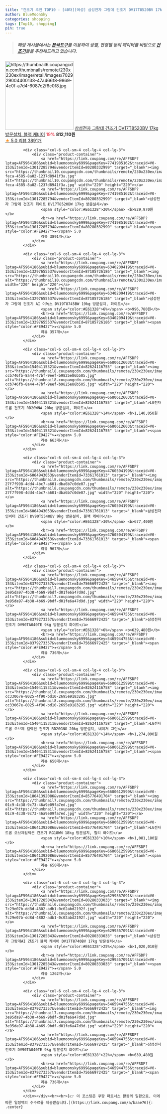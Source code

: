 ```yaml
---
title: "건조기 추천 TOP10 - [40대][여성] 삼성전자 그랑데 건조기 DV17T8520BV 17kg 방문설치, 블랙 케비어"
author: BlueMoonSky
categories: shopping
tags: [Top10, shopping]
pin: true
---
```


> ##### 해당 게시물에서는 [**분석도구**](https://itemscout.io/)를 이용하여 **성별**, **연령별** 등의 데이터를 바탕으로 [**건조기**](https://link.coupang.com/a/baae76)들을 추천해드리고 있습니다.
<div class="container"><div class="row">
            <div class="col-6 col-sm-4 col-lg-4 col-lg-3">
                <div class="product-container">
                    <a href="https://link.coupang.com/re/AFFSDP?lptag=AF5964186&subid=bluemoonsky6999&pageKey=7741985162&traceid=V0-153&itemId=3972008346&vendorItemId=71956362413" target="_blank"><img src="https://thumbnail6.coupangcdn.com/thumbnails/remote/230x230ex/image/retail/images/702929004400138-47a466f8-9869-4c0f-a7d4-6087c2f6c0f8.jpg" alt="https://thumbnail6.coupangcdn.com/thumbnails/remote/230x230ex/image/retail/images/702929004400138-47a466f8-9869-4c0f-a7d4-6087c2f6c0f8.jpg" width="220" height="220"></a>
                    <a href="https://link.coupang.com/re/AFFSDP?lptag=AF5964186&subid=bluemoonsky6999&pageKey=7741985162&traceid=V0-153&itemId=3972008346&vendorItemId=71956362413" target="_blank">삼성전자 그랑데 건조기 DV17T8520BV 17kg 방문설치, 블랙 케비어</a>
                    <span style="color:#E61328">19%</span> <b>812,110원</b>
                    <br><a href="https://link.coupang.com/re/AFFSDP?lptag=AF5964186&subid=bluemoonsky6999&pageKey=7741985162&traceid=V0-153&itemId=3972008346&vendorItemId=71956362413" target="_blank"><span style="color:#FE9427">★</span> 5.0
                    리뷰 3891개</a>
                </div>
            </div>
            
            <div class="col-6 col-sm-4 col-lg-4 col-lg-3">
                <div class="product-container">
                    <a href="https://link.coupang.com/re/AFFSDP?lptag=AF5964186&subid=bluemoonsky6999&pageKey=7741985162&traceid=V0-153&itemId=13017285794&vendorItemId=80280332999" target="_blank"><img src="https://thumbnail10.coupangcdn.com/thumbnails/remote/230x230ex/image/retail/images/2022/01/20/17/0/acb18426-feca-4585-8a02-1237d8941f3a.jpg" alt="https://thumbnail10.coupangcdn.com/thumbnails/remote/230x230ex/image/retail/images/2022/01/20/17/0/acb18426-feca-4585-8a02-1237d8941f3a.jpg" width="220" height="220"></a>
                    <a href="https://link.coupang.com/re/AFFSDP?lptag=AF5964186&subid=bluemoonsky6999&pageKey=7741985162&traceid=V0-153&itemId=13017285794&vendorItemId=80280332999" target="_blank">삼성전자 그랑데 건조기 화이트 DV17T8520BW 17kg 방문설치</a>
                    <span style="color:#E61328">20%</span> <b>829,970원</b>
                    <br><a href="https://link.coupang.com/re/AFFSDP?lptag=AF5964186&subid=bluemoonsky6999&pageKey=7741985162&traceid=V0-153&itemId=13017285794&vendorItemId=80280332999" target="_blank"><span style="color:#FE9427">★</span> 5.0
                    리뷰 3891개</a>
                </div>
            </div>
            
            <div class="col-6 col-sm-4 col-lg-4 col-lg-3">
                <div class="product-container">
                    <a href="https://link.coupang.com/re/AFFSDP?lptag=AF5964186&subid=bluemoonsky6999&pageKey=6340209419&traceid=V0-153&itemId=13297655537&vendorItemId=87185726186" target="_blank"><img src="https://thumbnail10.coupangcdn.com/thumbnails/remote/230x230ex/image/vendor_inventory/76ee/79304d6a6d88cc741e61349750d9e506b2ce1cbfb94acdac695684e96175.jpg" alt="https://thumbnail10.coupangcdn.com/thumbnails/remote/230x230ex/image/vendor_inventory/76ee/79304d6a6d88cc741e61349750d9e506b2ce1cbfb94acdac695684e96175.jpg" width="220" height="220"></a>
                    <a href="https://link.coupang.com/re/AFFSDP?lptag=AF5964186&subid=bluemoonsky6999&pageKey=6340209419&traceid=V0-153&itemId=13297655537&vendorItemId=87185726186" target="_blank">삼성전자 그랑데 건조기 AI 이녹스 DV19T8745BW 19kg 방문설치, 화이트</a>
                    <span style="color:#E61328">6%</span> <b>996,780원</b>
                    <br><a href="https://link.coupang.com/re/AFFSDP?lptag=AF5964186&subid=bluemoonsky6999&pageKey=6340209419&traceid=V0-153&itemId=13297655537&vendorItemId=87185726186" target="_blank"><span style="color:#FE9427">★</span> 5.0
                    리뷰 357개</a>
                </div>
            </div>
            
            <div class="col-6 col-sm-4 col-lg-4 col-lg-3">
                <div class="product-container">
                    <a href="https://link.coupang.com/re/AFFSDP?lptag=AF5964186&subid=bluemoonsky6999&pageKey=6680612603&traceid=V0-153&itemId=15404115321&vendorItemId=82624116755" target="_blank"><img src="https://thumbnail8.coupangcdn.com/thumbnails/remote/230x230ex/image/retail/images/1300659185608207-ccb746fb-8a44-47bf-9eef-b9825e86b505.jpg" alt="https://thumbnail8.coupangcdn.com/thumbnails/remote/230x230ex/image/retail/images/1300659185608207-ccb746fb-8a44-47bf-9eef-b9825e86b505.jpg" width="220" height="220"></a>
                    <a href="https://link.coupang.com/re/AFFSDP?lptag=AF5964186&subid=bluemoonsky6999&pageKey=6680612603&traceid=V0-153&itemId=15404115321&vendorItemId=82624116755" target="_blank">LG전자 트롬 건조기 RD20WNA 20kg 방문설치, 화이트</a>
                    <span style="color:#E61328">14%</span> <b>1,140,050원</b>
                    <br><a href="https://link.coupang.com/re/AFFSDP?lptag=AF5964186&subid=bluemoonsky6999&pageKey=6680612603&traceid=V0-153&itemId=15404115321&vendorItemId=82624116755" target="_blank"><span style="color:#FE9427">★</span> 5.0
                    리뷰 663개</a>
                </div>
            </div>
            
            <div class="col-6 col-sm-4 col-lg-4 col-lg-3">
                <div class="product-container">
                    <a href="https://link.coupang.com/re/AFFSDP?lptag=AF5964186&subid=bluemoonsky6999&pageKey=4760504199&traceid=V0-153&itemId=6064943053&vendorItemId=73361761013" target="_blank"><img src="https://thumbnail8.coupangcdn.com/thumbnails/remote/230x230ex/image/retail/images/1754227794364389-27f7f998-4dd4-4bc7-a601-dba6b7c0de07.jpg" alt="https://thumbnail8.coupangcdn.com/thumbnails/remote/230x230ex/image/retail/images/1754227794364389-27f7f998-4dd4-4bc7-a601-dba6b7c0de07.jpg" width="220" height="220"></a>
                    <a href="https://link.coupang.com/re/AFFSDP?lptag=AF5964186&subid=bluemoonsky6999&pageKey=4760504199&traceid=V0-153&itemId=6064943053&vendorItemId=73361761013" target="_blank">삼성전자 인버터 건조기 DV90T5540BV 9kg 방문설치, 블랙 케비어</a>
                    <span style="color:#E61328">30%</span> <b>677,400원</b>
                    <br><a href="https://link.coupang.com/re/AFFSDP?lptag=AF5964186&subid=bluemoonsky6999&pageKey=4760504199&traceid=V0-153&itemId=6064943053&vendorItemId=73361761013" target="_blank"><span style="color:#FE9427">★</span> 5.0
                    리뷰 967개</a>
                </div>
            </div>
            
            <div class="col-6 col-sm-4 col-lg-4 col-lg-3">
                <div class="product-container">
                    <a href="https://link.coupang.com/re/AFFSDP?lptag=AF5964186&subid=bluemoonsky6999&pageKey=5465944755&traceid=V0-153&itemId=8379273357&vendorItemId=75666972425" target="_blank"><img src="https://thumbnail7.coupangcdn.com/thumbnails/remote/230x230ex/image/retail/images/1315978769845560-3e95da97-4b38-4b69-9bdf-d01fe6a47d9d.jpg" alt="https://thumbnail7.coupangcdn.com/thumbnails/remote/230x230ex/image/retail/images/1315978769845560-3e95da97-4b38-4b69-9bdf-d01fe6a47d9d.jpg" width="220" height="220"></a>
                    <a href="https://link.coupang.com/re/AFFSDP?lptag=AF5964186&subid=bluemoonsky6999&pageKey=5465944755&traceid=V0-153&itemId=8379273357&vendorItemId=75666972425" target="_blank">삼성전자 건조기 DV90TA040TE 9kg 방문설치 화이트</a>
                    <span style="color:#E61328">6%</span> <b>639,480원</b>
                    <br><a href="https://link.coupang.com/re/AFFSDP?lptag=AF5964186&subid=bluemoonsky6999&pageKey=5465944755&traceid=V0-153&itemId=8379273357&vendorItemId=75666972425" target="_blank"><span style="color:#FE9427">★</span> 5.0
                    리뷰 736개</a>
                </div>
            </div>
            
            <div class="col-6 col-sm-4 col-lg-4 col-lg-3">
                <div class="product-container">
                    <a href="https://link.coupang.com/re/AFFSDP?lptag=AF5964186&subid=bluemoonsky6999&pageKey=6680612599&traceid=V0-153&itemId=15404115311&vendorItemId=82624116758" target="_blank"><img src="https://thumbnail8.coupangcdn.com/thumbnails/remote/230x230ex/image/retail/images/4872057693868543-cc33067e-8025-4f90-bd10-2695e9183295.jpg" alt="https://thumbnail8.coupangcdn.com/thumbnails/remote/230x230ex/image/retail/images/4872057693868543-cc33067e-8025-4f90-bd10-2695e9183295.jpg" width="220" height="220"></a>
                    <a href="https://link.coupang.com/re/AFFSDP?lptag=AF5964186&subid=bluemoonsky6999&pageKey=6680612599&traceid=V0-153&itemId=15404115311&vendorItemId=82624116758" target="_blank">LG전자 트롬 오브제 컬렉션 건조기 RD20GNG 20kg 방문설치, 네이처 그린</a>
                    <span style="color:#E61328">14%</span> <b>1,274,890원</b>
                    <br><a href="https://link.coupang.com/re/AFFSDP?lptag=AF5964186&subid=bluemoonsky6999&pageKey=6680612599&traceid=V0-153&itemId=15404115311&vendorItemId=82624116758" target="_blank"><span style="color:#FE9427">★</span> 5.0
                    리뷰 650개</a>
                </div>
            </div>
            
            <div class="col-6 col-sm-4 col-lg-4 col-lg-3">
                <div class="product-container">
                    <a href="https://link.coupang.com/re/AFFSDP?lptag=AF5964186&subid=bluemoonsky6999&pageKey=6680612599&traceid=V0-153&itemId=18641392086&vendorItemId=85776491704" target="_blank"><img src="https://thumbnail7.coupangcdn.com/thumbnails/remote/230x230ex/image/retail/images/2023/04/25/12/7/7e55bb8b-01c9-4c38-9c73-46a9e09fa7ed.jpg" alt="https://thumbnail7.coupangcdn.com/thumbnails/remote/230x230ex/image/retail/images/2023/04/25/12/7/7e55bb8b-01c9-4c38-9c73-46a9e09fa7ed.jpg" width="220" height="220"></a>
                    <a href="https://link.coupang.com/re/AFFSDP?lptag=AF5964186&subid=bluemoonsky6999&pageKey=6680612599&traceid=V0-153&itemId=18641392086&vendorItemId=85776491704" target="_blank">LG전자 트롬 오브제컬렉션 건조기 RG18WN 18kg 방문설치, 릴리 화이트</a>
                    <span style="color:#E61328">10%</span> <b>1,081,180원</b>
                    <br><a href="https://link.coupang.com/re/AFFSDP?lptag=AF5964186&subid=bluemoonsky6999&pageKey=6680612599&traceid=V0-153&itemId=18641392086&vendorItemId=85776491704" target="_blank"><span style="color:#FE9427">★</span> 5.0
                    리뷰 650개</a>
                </div>
            </div>
            
            <div class="col-6 col-sm-4 col-lg-4 col-lg-3">
                <div class="product-container">
                    <a href="https://link.coupang.com/re/AFFSDP?lptag=AF5964186&subid=bluemoonsky6999&pageKey=6299367091&traceid=V0-153&itemId=13017285843&vendorItemId=80280333033" target="_blank"><img src="https://thumbnail6.coupangcdn.com/thumbnails/remote/230x230ex/image/retail/images/9450385495993079-7c29e07b-dd8d-4802-adb1-0c02abd2192f.jpg" alt="https://thumbnail6.coupangcdn.com/thumbnails/remote/230x230ex/image/retail/images/9450385495993079-7c29e07b-dd8d-4802-adb1-0c02abd2192f.jpg" width="220" height="220"></a>
                    <a href="https://link.coupang.com/re/AFFSDP?lptag=AF5964186&subid=bluemoonsky6999&pageKey=6299367091&traceid=V0-153&itemId=13017285843&vendorItemId=80280333033" target="_blank">삼성전자 그랑데AI 건조기 블랙 케비어 DV17T8740BV 17kg 방문설치</a>
                    <span style="color:#E61328">25%</span> <b>1,020,010원</b>
                    <br><a href="https://link.coupang.com/re/AFFSDP?lptag=AF5964186&subid=bluemoonsky6999&pageKey=6299367091&traceid=V0-153&itemId=13017285843&vendorItemId=80280333033" target="_blank"><span style="color:#FE9427">★</span> 5.0
                    리뷰 1262개</a>
                </div>
            </div>
            
            <div class="col-6 col-sm-4 col-lg-4 col-lg-3">
                <div class="product-container">
                    <a href="https://link.coupang.com/re/AFFSDP?lptag=AF5964186&subid=bluemoonsky6999&pageKey=5465944755&traceid=V0-153&itemId=8379273357&vendorItemId=75666972425" target="_blank"><img src="https://thumbnail7.coupangcdn.com/thumbnails/remote/230x230ex/image/retail/images/1315978769845560-3e95da97-4b38-4b69-9bdf-d01fe6a47d9d.jpg" alt="https://thumbnail7.coupangcdn.com/thumbnails/remote/230x230ex/image/retail/images/1315978769845560-3e95da97-4b38-4b69-9bdf-d01fe6a47d9d.jpg" width="220" height="220"></a>
                    <a href="https://link.coupang.com/re/AFFSDP?lptag=AF5964186&subid=bluemoonsky6999&pageKey=5465944755&traceid=V0-153&itemId=8379273357&vendorItemId=75666972425" target="_blank">삼성전자 건조기 DV90TA040TE 9kg 방문설치 화이트</a>
                    <span style="color:#E61328">22%</span> <b>639,480원</b>
                    <br><a href="https://link.coupang.com/re/AFFSDP?lptag=AF5964186&subid=bluemoonsky6999&pageKey=5465944755&traceid=V0-153&itemId=8379273357&vendorItemId=75666972425" target="_blank"><span style="color:#FE9427">★</span> 5.0
                    리뷰 736개</a>
                </div>
            </div>
            </div></div><br><br>[👉 이 포스팅은 쿠팡 파트너스 활동의 일환으로, 이에 따른 일정액의 수수료를 제공받습니다.](https://link.coupang.com/a/baae76){: .center}